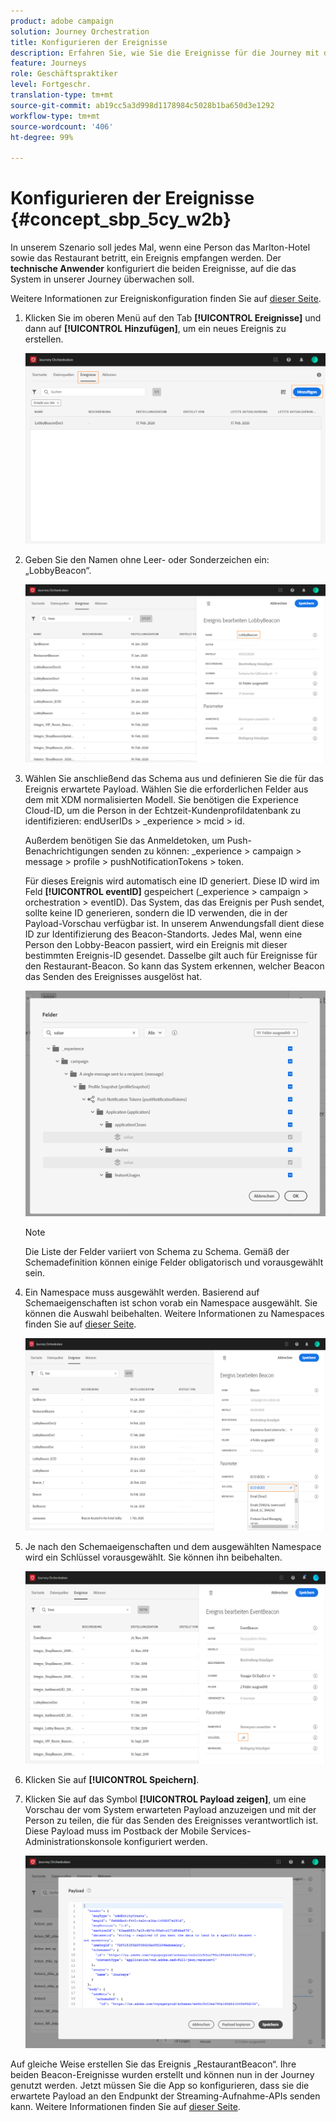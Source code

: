 ```yaml
---
product: adobe campaign
solution: Journey Orchestration
title: Konfigurieren der Ereignisse
description: Erfahren Sie, wie Sie die Ereignisse für die Journey mit dem erweiterten Anwendungsfall konfigurieren
feature: Journeys
role: Geschäftspraktiker
level: Fortgeschr.
translation-type: tm+mt
source-git-commit: ab19cc5a3d998d1178984c5028b1ba650d3e1292
workflow-type: tm+mt
source-wordcount: '406'
ht-degree: 99%

---
```



# Konfigurieren der Ereignisse {#concept_sbp_5cy_w2b}

In unserem Szenario soll jedes Mal, wenn eine Person das Marlton-Hotel sowie das Restaurant betritt, ein Ereignis empfangen werden. Der **technische Anwender** konfiguriert die beiden Ereignisse, auf die das System in unserer Journey überwachen soll.

Weitere Informationen zur Ereigniskonfiguration finden Sie auf [dieser Seite](../event/about-events.md).

1. Klicken Sie im oberen Menü auf den Tab **[!UICONTROL Ereignisse]** und dann auf **[!UICONTROL Hinzufügen]**, um ein neues Ereignis zu erstellen.

   ![](../assets/journeyuc1_1.png)

1. Geben Sie den Namen ohne Leer- oder Sonderzeichen ein: „LobbyBeacon“.

   ![](../assets/journeyuc2_1.png)

1. Wählen Sie anschließend das Schema aus und definieren Sie die für das Ereignis erwartete Payload. Wählen Sie die erforderlichen Felder aus dem mit XDM normalisierten Modell. Sie benötigen die Experience Cloud-ID, um die Person in der Echtzeit-Kundenprofildatenbank zu identifizieren: endUserIDs > _experience > mcid > id.

   Außerdem benötigen Sie das Anmeldetoken, um Push-Benachrichtigungen senden zu können: _experience > campaign > message > profile > pushNotificationTokens > token.

   Für dieses Ereignis wird automatisch eine ID generiert. Diese ID wird im Feld **[!UICONTROL eventID]** gespeichert (_experience > campaign > orchestration > eventID). Das System, das das Ereignis per Push sendet, sollte keine ID generieren, sondern die ID verwenden, die in der Payload-Vorschau verfügbar ist. In unserem Anwendungsfall dient diese ID zur Identifizierung des Beacon-Standorts. Jedes Mal, wenn eine Person den Lobby-Beacon passiert, wird ein Ereignis mit dieser bestimmten Ereignis-ID gesendet. Dasselbe gilt auch für Ereignisse für den Restaurant-Beacon. So kann das System erkennen, welcher Beacon das Senden des Ereignisses ausgelöst hat.

   ![](../assets/journeyuc2_2.png)

   >[!NOTE]
   >
   >Die Liste der Felder variiert von Schema zu Schema. Gemäß der Schemadefinition können einige Felder obligatorisch und vorausgewählt sein.

1. Ein Namespace muss ausgewählt werden. Basierend auf Schemaeigenschaften ist schon vorab ein Namespace ausgewählt. Sie können die Auswahl beibehalten. Weitere Informationen zu Namespaces finden Sie auf [dieser Seite](../event/selecting-the-namespace.md).

   ![](../assets/journeyuc2_4.png)

1. Je nach den Schemaeigenschaften und dem ausgewählten Namespace wird ein Schlüssel vorausgewählt. Sie können ihn beibehalten.

   ![](../assets/journeyuc2_4bis.png)

1. Klicken Sie auf **[!UICONTROL Speichern]**.

1. Klicken Sie auf das Symbol **[!UICONTROL Payload zeigen]**, um eine Vorschau der vom System erwarteten Payload anzuzeigen und mit der Person zu teilen, die für das Senden des Ereignisses verantwortlich ist.  Diese Payload muss im Postback der Mobile Services-Administrationskonsole konfiguriert werden.

   ![](../assets/journeyuc2_5.png)

Auf gleiche Weise erstellen Sie das Ereignis „RestaurantBeacon“. Ihre beiden Beacon-Ereignisse wurden erstellt und können nun in der Journey genutzt werden. Jetzt müssen Sie die App so konfigurieren, dass sie die erwartete Payload an den Endpunkt der Streaming-Aufnahme-APIs senden kann. Weitere Informationen finden Sie auf [dieser Seite](../event/additional-steps-to-send-events-to-journey-orchestration.md).
